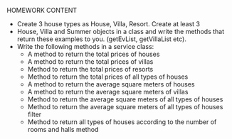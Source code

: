 HOMEWORK CONTENT
* Create 3 house types as House, Villa, Resort. Create at least 3
*  House, Villa and Summer objects in a class and write the methods that return these examples to you. (getEvList, getVillaList etc).  
* Write the following methods in a service class:
  * A method to return the total prices of houses
  * A method to return the total prices of villas
  * Method to return the total prices of resorts
  * Method to return the total prices of all types of houses
  * A method to return the average square meters of houses
  * A method to return the average square meters of villas
  * Method to return the average square meters of all types of houses
  * Method to return the average square meters of all types of houses filter
  * Method to return all types of houses according to the number of rooms and halls method
